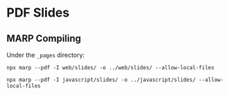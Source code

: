 # PDF Slides

## MARP Compiling

Under the `_pages` directory:

~~~
npx marp --pdf -I web/slides/ -o ../web/slides/ --allow-local-files
~~~

~~~
npx marp --pdf -I javascript/slides/ -o ../javascript/slides/ --allow-local-files
~~~